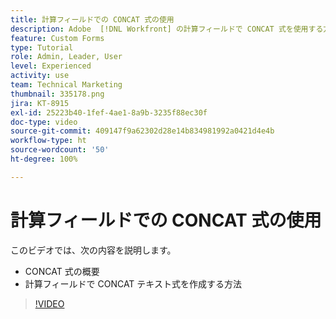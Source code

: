 ```yaml
---
title: 計算フィールドでの CONCAT 式の使用
description: Adobe  [!DNL Workfront] の計算フィールドで CONCAT 式を使用する方法を説明します。
feature: Custom Forms
type: Tutorial
role: Admin, Leader, User
level: Experienced
activity: use
team: Technical Marketing
thumbnail: 335178.png
jira: KT-8915
exl-id: 25223b40-1fef-4ae1-8a9b-3235f88ec30f
doc-type: video
source-git-commit: 409147f9a62302d28e14b834981992a0421d4e4b
workflow-type: ht
source-wordcount: '50'
ht-degree: 100%

---
```


# 計算フィールドでの CONCAT 式の使用

このビデオでは、次の内容を説明します。

* CONCAT 式の概要
* 計算フィールドで CONCAT テキスト式を作成する方法

>[!VIDEO](https://video.tv.adobe.com/v/335178/?quality=12&learn=on)
